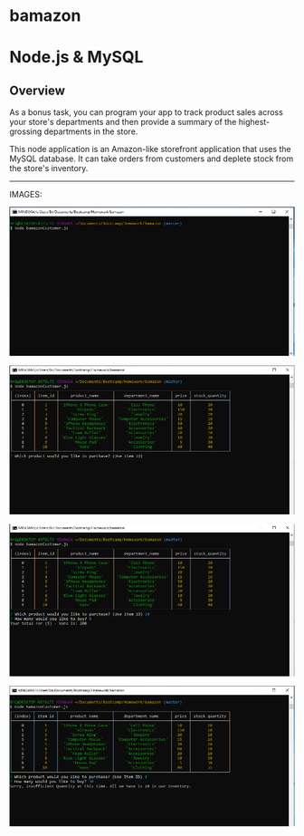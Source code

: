 # bamazon
# Node.js & MySQL
## Overview

As a bonus task, you can program your app to track product sales across your store's departments and then provide a summary of the highest-grossing departments in the store.

This node application is an Amazon-like storefront application that uses the MySQL database. It can take orders from customers and deplete stock from the store's inventory. 


---------------------------------------------------------------------------------------------------------------------

IMAGES:

![Alt text](images/img1.PNG?raw=true "Image 1")

![Alt text](images/img2.PNG?raw=true "Image 2")

![Alt text](images/img3.PNG?raw=true "Image 3")

![Alt text](images/img4.PNG?raw=true "Image 4")
